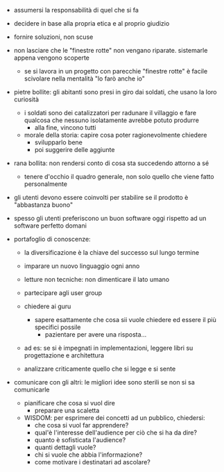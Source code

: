 - assumersi la responsabilità di quel che si fa

- decidere in base alla propria etica e al proprio giudizio

- fornire soluzioni, non scuse

- non lasciare che le "finestre rotte" non vengano riparate. sistemarle appena vengono scoperte
  - se si lavora in un progetto con parecchie "finestre rotte" è facile scivolare nella mentalità "lo farò anche io"

- pietre bollite: gli abitanti sono presi in giro dai soldati, che usano la loro curiosità
  - i soldati sono dei catalizzatori per radunare il villaggio e fare qualcosa che nessuno isolatamente avrebbe potuto produrre
    - alla fine, vincono tutti
  - morale della storia: capire cosa poter ragionevolmente chiedere
    - svilupparlo bene
    - poi suggerire delle aggiunte

- rana bollita: non rendersi conto di cosa sta succedendo attorno a sé
  - tenere d'occhio il quadro generale, non solo quello che viene fatto personalmente

- gli utenti devono essere coinvolti per stabilire se il prodotto è "abbastanza buono"

- spesso gli utenti preferiscono un buon software oggi rispetto ad un software perfetto domani

- portafoglio di conoscenze:
  - la diversificazione è la chiave del successo sul lungo termine
  - imparare un nuovo linguaggio ogni anno
  - letture non tecniche: non dimenticare il lato umano
  - partecipare agli user group
  - chiedere ai guru
    - sapere esattamente che cosa sii vuole chiedere ed essere il più specifici possile
      - pazientare per avere una risposta...
  - ad es: se si è impegnati in implementazioni, leggere libri su progettazione e architettura

  - analizzare criticamente quello che si legge e si sente

- comunicare con gli altri: le migliori idee sono sterili se non si sa comunicarle
  - pianificare che cosa si vuol dire
    - preparare una scaletta
  - WISDOM: per esprimere dei concetti ad un pubblico, chiedersi:
    - che cosa si vuol far apprendere?
    - qual'è l'interesse dell'audience per ciò che si ha da dire?
    - quanto è sofisticata l'audience?
    - quanti dettagli vuole?
    - chi si vuole che abbia l'informazione?
    - come motivare i destinatari ad ascolare?
